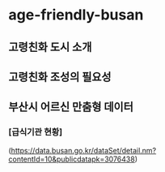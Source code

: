 # age-friendly-busan
## 고령친화 도시 소개
## 고령친화 조성의 필요성
## 부산시 어르신 만춤형 데이터
### [급식기관 현황]
(https://data.busan.go.kr/dataSet/detail.nm?contentId=10&publicdatapk=3076438)
